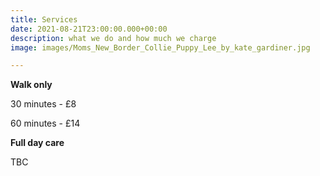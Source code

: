 ```yaml
---
title: Services
date: 2021-08-21T23:00:00.000+00:00
description: what we do and how much we charge
image: images/Moms_New_Border_Collie_Puppy_Lee_by_kate_gardiner.jpg

---
```

**Walk only**

30 minutes - £8 

60 minutes - £14

**Full day care**

TBC